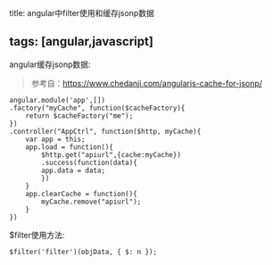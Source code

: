title: angular中filter使用和缓存jsonp数据

tags: [angular,javascript]
--------------------------

angular缓存jsonp数据:

> 参考自：https://www.chedanji.com/angularjs-cache-for-jsonp/

```
angular.module('app',[])
.factory("myCache", function($cacheFactory){
    return $cacheFactory("me");
})
.controller("AppCtrl", function($http, myCache){
    var app = this;
    app.load = function(){
        $http.get("apiurl",{cache:myCache})
        .success(function(data){
        app.data = data;
        })
    }
    app.clearCache = function(){
        myCache.remove("apiurl");
    }
})
```

<!-- more -->

$filter使用方法:

```
$filter('filter')(objData, { $: n });
```
